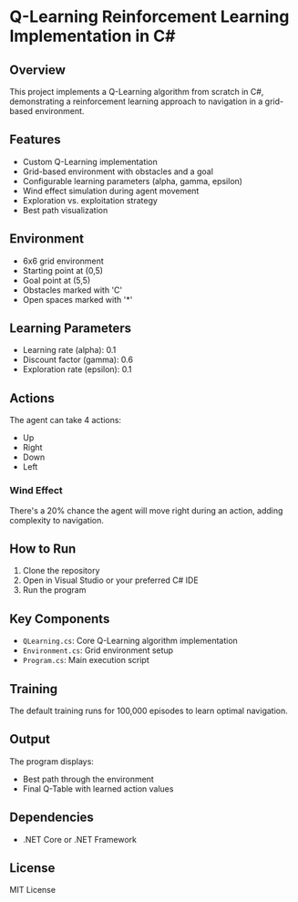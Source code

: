 # Q-Learning Reinforcement Learning Implementation in C#

## Overview
This project implements a Q-Learning algorithm from scratch in C#, demonstrating a reinforcement learning approach to navigation in a grid-based environment.

## Features
- Custom Q-Learning implementation
- Grid-based environment with obstacles and a goal
- Configurable learning parameters (alpha, gamma, epsilon)
- Wind effect simulation during agent movement
- Exploration vs. exploitation strategy
- Best path visualization

## Environment
- 6x6 grid environment
- Starting point at (0,5)
- Goal point at (5,5)
- Obstacles marked with 'C'
- Open spaces marked with '*'

## Learning Parameters
- Learning rate (alpha): 0.1
- Discount factor (gamma): 0.6
- Exploration rate (epsilon): 0.1

## Actions
The agent can take 4 actions:
- Up
- Right
- Down
- Left

### Wind Effect
There's a 20% chance the agent will move right during an action, adding complexity to navigation.

## How to Run
1. Clone the repository
2. Open in Visual Studio or your preferred C# IDE
3. Run the program

## Key Components
- `QLearning.cs`: Core Q-Learning algorithm implementation
- `Environment.cs`: Grid environment setup
- `Program.cs`: Main execution script

## Training
The default training runs for 100,000 episodes to learn optimal navigation.

## Output
The program displays:
- Best path through the environment
- Final Q-Table with learned action values

## Dependencies
- .NET Core or .NET Framework

## License
MIT License